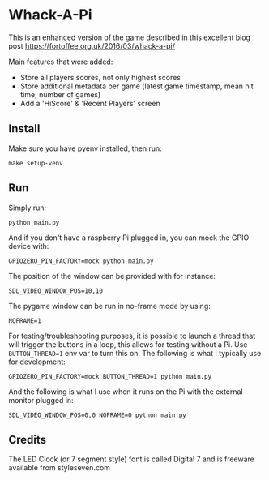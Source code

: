# Whack-A-Pi

This is an enhanced version of the game described in this excellent blog post https://fortoffee.org.uk/2016/03/whack-a-pi/

Main features that were added:
- Store all players scores, not only highest scores
- Store additional metadata per game (latest game timestamp, mean hit time, number of games)
- Add a 'HiScore' & 'Recent Players' screen

## Install
Make sure you have pyenv installed, then run:

    make setup-venv

## Run
Simply run:

    python main.py

And if you don't have a raspberry Pi plugged in, you can mock the GPIO device with:

    GPIOZERO_PIN_FACTORY=mock python main.py

The position of the window can be provided with for instance:
    
    SDL_VIDEO_WINDOW_POS=10,10

The pygame window can be run in no-frame mode by using:

    NOFRAME=1

For testing/troubleshooting purposes, it is possible to launch a thread that will trigger the buttons in a loop,
this allows for testing without a Pi. Use `BUTTON_THREAD=1` env var to turn this on. The following is what I typically
use for development:

    GPIOZERO_PIN_FACTORY=mock BUTTON_THREAD=1 python main.py

And the following is what I use when it runs on the Pi with the external monitor plugged in:

    SDL_VIDEO_WINDOW_POS=0,0 NOFRAME=0 python main.py

## Credits
The LED Clock (or 7 segment style) font is called Digital 7 and is freeware available from styleseven.com